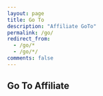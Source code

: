 ```yaml
---
layout: page
title: Go To
description: "Affiliate GoTo"
permalink: /go/
redirect_from:
  - /go/*
  - /go/*/
comments: false
---
```





## Go To Affiliate
